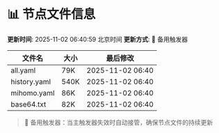 # 📊 节点文件信息

**更新时间**: 2025-11-02 06:40:59 北京时间
**更新方式**: 🔄 备用触发器

| 文件名 | 大小 | 最后修改 |
|--------|------|----------|
| all.yaml | 79K | 2025-11-02 06:40 |
| history.yaml | 540K | 2025-11-02 06:40 |
| mihomo.yaml | 86K | 2025-11-02 06:40 |
| base64.txt | 82K | 2025-11-02 06:40 |

> 🔄 备用触发器：当主触发器失效时自动接管，确保节点文件的持续更新
